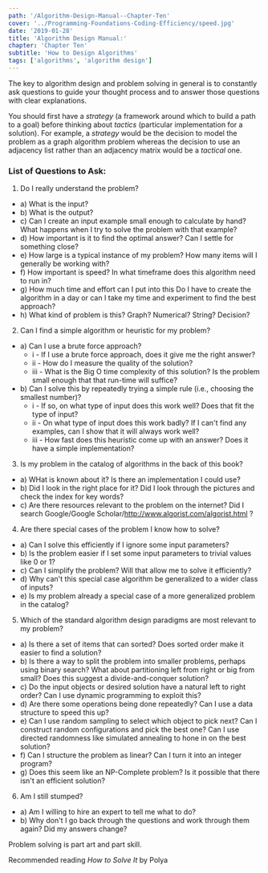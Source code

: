 ```yaml
---
path: '/Algorithm-Design-Manual--Chapter-Ten'
cover: '../Programming-Foundations-Coding-Efficiency/speed.jpg'
date: '2019-01-28'
title: 'Algorithm Design Manual:'
chapter: 'Chapter Ten'
subtitle: 'How to Design Algorithms'
tags: ['algorithms', 'algorithm design']
---
```


The key to algorithm design and problem solving in general is to constantly ask questions to guide your thought process and to answer those questions with clear explanations.

You should first have a _strategy_ (a framework around which to build a path to a goal) before thinking about _tactics_ (particular implementation for a solution). For example, a _strategy_ would be the decision to model the problem as a graph algorithm problem whereas the decision to use an adjacency list rather than an adjacency matrix would be a _tactical_ one.

### List of Questions to Ask:

1. Do I really understand the problem?

- a) What is the input?
- b) What is the output?
- c) Can I create an input example small enough to calculate by hand? What happens when I try to solve the problem with that example?
- d) How important is it to find the optimal answer? Can I settle for something close?
- e) How large is a typical instance of my problem? How many items will I generally be working with?
- f) How important is speed? In what timeframe does this algorithm need to run in?
- g) How much time and effort can I put into this Do I have to create the algorithm in a day or can I take my time and experiment to find the best approach?
- h) What kind of problem is this? Graph? Numerical? String? Decision?

2. Can I find a simple algorithm or heuristic for my problem?

- a) Can I use a brute force approach?
  - i - If I use a brute force approach, does it give me the right answer?
  - ii - How do I measure the quality of the solution?
  - iii - What is the Big O time complexity of this solution? Is the problem small enough that that run-time will suffice?
- b) Can I solve this by repeatedly trying a simple rule (i.e., choosing the smallest number)?
  - i - If so, on what type of input does this work well? Does that fit the type of input?
  - ii - On what type of input does this work badly? If I can't find any examples, can I show that it will always work well?
  - iii - How fast does this heuristic come up with an answer? Does it have a simple implementation?

3. Is my problem in the catalog of algorithms in the back of this book?

- a) WHat is known about it? Is there an implementation I could use?
- b) Did I look in the right place for it? Did I look through the pictures and check the index for key words?
- c) Are there resources relevant to the problem on the internet? Did I search Google/Google Scholar/http://www.algorist.com/algorist.html ?

4. Are there special cases of the problem I know how to solve?

- a) Can I solve this efficiently if I ignore some input parameters?
- b) Is the problem easier if I set some input parameters to trivial values like 0 or 1?
- c) Can I simplify the problem? Will that allow me to solve it efficiently?
- d) Why can't this special case algorithm be generalized to a wider class of inputs?
- e) Is my problem already a special case of a more generalized problem in the catalog?

5.  Which of the standard algorithm design paradigms are most relevant to my problem?

- a) Is there a set of items that can sorted? Does sorted order make it easier to find a solution?
- b) Is there a way to split the problem into smaller problems, perhaps using binary search? What about partitioning left from right or big from small? Does this suggest a divide-and-conquer solution?
- c) Do the input objects or desired solution have a natural left to right order? Can I use dynamic programming to exploit this?
- d) Are there some operations being done repeatedly? Can I use a data structure to speed this up?
- e) Can I use random sampling to select which object to pick next? Can I construct random configurations and pick the best one? Can I use directed randomness like simulated annealing to hone in on the best solution?
- f) Can I structure the problem as linear? Can I turn it into an integer program?
- g) Does this seem like an NP-Complete problem? Is it possible that there isn't an efficient solution?

6.  Am I still stumped?

- a) Am I willing to hire an expert to tell me what to do?
- b) Why don't I go back through the questions and work through them again? Did my answers change?

Problem solving is part art and part skill.

Recommended reading _How to Solve It_ by Polya
